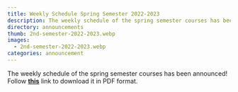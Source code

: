 ```yaml
---
title: Weekly Schedule Spring Semester 2022-2023
description: The weekly schedule of the spring semester courses has been announced!
directory: announcements
thumb: 2nd-semester-2022-2023.webp
images:
  - 2nd-semester-2022-2023.webp
categories: announcement
---
```

The weekly schedule of the spring semester courses has been announced!
Follow <a href="{{ site.baseurl }}/files/2nd-semester-2022-2023.pdf" target="_blank"><strong>this</strong></a> link to download it in PDF format.
